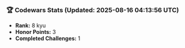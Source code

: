 ### 🏆 Codewars Stats (Updated: 2025-08-16 04:13:56 UTC)

- **Rank:** 8 kyu
- **Honor Points:** 3
- **Completed Challenges:** 1
